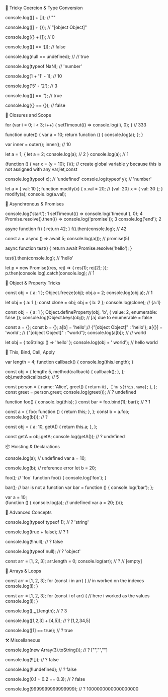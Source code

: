 🧠 Tricky Coercion & Type Conversion

console.log([] + []); // ""  

console.log([] + {}); // "[object Object]" 

console.log({} + []); // 0

console.log([] == ![]); //  false

console.log(null == undefined); // // true

console.log(typeof NaN); // 'number'

console.log(1 + '1' - 1); //  10

console.log('5' - '2'); //  3

console.log([] == ''); //  true

console.log({} == {}); //  false

🔁 Closures and Scope

for (var i = 0; i < 3; i++) {
  setTimeout(() => console.log(i), 0);
}   // 333

function outer() {
  var a = 10;
  return function () {
    console.log(a);
  };
} 

var inner = outer();
inner(); //  10

let a = 1;
{
  let a = 2;
  console.log(a);  // 2
}
console.log(a);  //  1


(function () {
  var x = (y = 10);
})(); // create global variable y because this is not assigned with any var,let,const

console.log(typeof x); // 'undefined'
console.log(typeof y); // 'number'


let a = { val: 10 };
function modify(x) {
  x.val = 20; // {val: 20}
  x = { val: 30 };
}
modify(a);
console.log(a.val);



🧵 Asynchronous & Promises

console.log('start'); 1
setTimeout(() => console.log('timeout'), 0); 4
Promise.resolve().then(() => console.log('promise')); 3
console.log('end'); 2

async function f() {
  return 42;
}
f().then(console.log);  // 42


const a = async () => await 5;
console.log(a()); //  promise(5)

async function test() {
  return await Promise.resolve('hello');
}

test().then(console.log); // 'hello'


let p = new Promise((res, rej) => {
  res(1);
  rej(2);
});
p.then(console.log).catch(console.log); // 1 



🧬 Object & Property Tricks

const obj = { a: 1 };
Object.freeze(obj);
obj.a = 2;
console.log(obj.a); // 1

let obj = { a: 1 };
const clone = obj; 
obj = { b: 2 };
console.log(clone); //  {a:1}

const obj = { a: 1 };
Object.defineProperty(obj, 'b', { value: 2, enumerable: false });
console.log(Object.keys(obj)); // [a]   due to enumerable = false

const a = {};
const b = {};
a[b] = 'hello';// {"[object Object]" : 'hello'};
a[{}] = 'world'; // {"[object Object]" : "world"};
console.log(a[b]); // // world


let obj = {
  toString: () => 'hello'
};
console.log(obj + ' world'); // hello world


🔁 This, Bind, Call, Apply

var length = 4;
function callback() {
  console.log(this.length);
} 

const obj = {
  length: 5,
  method(callback) {
    callback();
  },
};
obj.method(callback); //  5


const person = {
  name: 'Alice',
  greet() {
    return `Hi, I'm ${this.name}`;
  },
};
const greet = person.greet;
console.log(greet()); // ? undefined


function foo() {
  console.log(this);
}
const bar = foo.bind(1);
bar(); // ? 1


const a = {
  foo: function () {
    return this;
  },
};
const b = a.foo;
console.log(b()); // ?

const obj = {
  a: 10,
  getA() {
    return this.a;
  },
};

const getA = obj.getA;
console.log(getA()); // ? undefined



📦 Hoisting & Declarations

console.log(a); // undefined
var a = 10; 

console.log(b);  // reference error
let b = 20;

foo();  // 'foo'
function foo() {
  console.log('foo');
} 

bar(); // bar is not a function
var bar = function () {
  console.log('bar');
};

var a = 10;  
(function () { 
  console.log(a); // undefined
  var a = 20;
})();




🧠 Advanced Concepts

console.log(typeof typeof 1); // ?  'string'

console.log(true + false); // ?  1

console.log(!!null); // ? false

console.log(typeof null); // ?  'object'

const arr = [1, 2, 3]; 
arr.length = 0;
console.log(arr); // ?  // [empty]



🔄 Arrays & Loops

const arr = [1, 2, 3];
for (const i in arr) {  // in worked on the indexes
  console.log(i);
} 

const arr = [1, 2, 3];
for (const i of arr) {  // here i worked as the values
  console.log(i);
}

console.log([,,,].length); // ? 3

console.log([1,2,3] + [4,5]); // ? [1,2,34,5]

console.log([1] == true); // ? true



⚒️ Miscellaneous

console.log(new Array(3).toString()); // ? ["","",""]

console.log(!![]); // ? false

console.log(!!undefined); // ? false

console.log(0.1 + 0.2 == 0.3); // ? false

console.log(9999999999999999); // ? 1000000000000000000